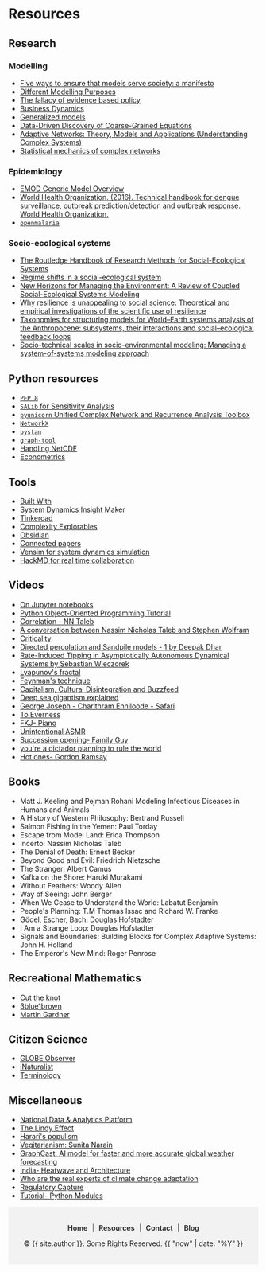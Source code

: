 # Resources

## Research

### Modelling

- [Five ways to ensure that models serve society: a manifesto](https://www.nature.com/articles/d41586-020-01812-9%C2%A0)
- [Different Modelling Purposes](https://link.springer.com/chapter/10.1007/978-3-319-66948-9_4)
- [The fallacy of evidence based policy](https://arxiv.org/abs/1607.07398)
- [Business Dynamics](https://web.mit.edu/jsterman/www/BusDyn2.html)
- [Generalized models](https://journals.aps.org/pre/abstract/10.1103/PhysRevE.73.016205)
- [Data-Driven Discovery of Coarse-Grained Equations](https://arxiv.org/abs/2002.00790)
- [Adaptive Networks: Theory, Models and Applications (Understanding Complex Systems)](https://www.amazon.com/Adaptive-Networks-Applications-Understanding-Complex/dp/3642012833)
- [Statistical mechanics of complex networks](https://journals.aps.org/rmp/abstract/10.1103/RevModPhys.74.47)

### Epidemiology

- [EMOD Generic Model Overview](https://docs.idmod.org/projects/emod-malaria/en/2.20_a/model-overview.html)
- [World Health Organization. (2016). Technical handbook for dengue surveillance, outbreak prediction/detection and outbreak response. World Health Organization.](https://iris.who.int/handle/10665/250240)
- [`openmalaria`](https://github.com/SwissTPH/openmalaria)

### Socio-ecological systems

- [The Routledge Handbook of Research Methods for Social-Ecological Systems](https://library.oapen.org/handle/20.500.12657/49560)
- [Regime shifts in a social-ecological system](https://link.springer.com/article/10.1007/s12080-013-0187-3)
- [New Horizons for Managing the Environment: A Review of Coupled Social-Ecological Systems Modeling](https://onlinelibrary.wiley.com/doi/abs/10.1111/j.1939-7445.2011.00108.x)
- [Why resilience is unappealing to social science: Theoretical and empirical investigations of the scientific use of resilience](https://www.science.org/doi/10.1126/sciadv.1400217)
- [Taxonomies for structuring models for World–Earth systems analysis of the Anthropocene: subsystems, their interactions and social–ecological feedback loops](https://esd.copernicus.org/articles/12/1115/2021/)
- [Socio-technical scales in socio-environmental modeling: Managing a system-of-systems modeling approach](https://www.sciencedirect.com/science/article/abs/pii/S1364815220309427)


## Python resources

- [`PEP 8`](https://peps.python.org/pep-0008/)
- [`SALib` for Sensitivity Analysis](https://github.com/SALib/SALib)
- [`pyunicorn` Unified Complex Network and Recurrence Analysis Toolbox](https://github.com/pik-copan/pyunicorn)
- [`NetworkX`](https://github.com/networkx)
- [`pystan`](https://pystan.github.io/)
- [`graph-tool`](https://graph-tool.skewed.de/)
- [Handling NetCDF](https://towardsdatascience.com/handling-netcdf-files-using-xarray-for-absolute-beginners-111a8ab4463f?gi=4b312f165909)
- [Econometrics](https://climateestimate.net/content/getting-started.html)

## Tools

- [Built With](https://builtwith.com/)
- [System Dynamics Insight Maker](https://insightmaker.com/docs/systemdynamics)
- [Tinkercad](https://www.tinkercad.com/)
- [Complexity Explorables](https://www.complexity-explorables.org/explorables/)
- [Obsidian](https://obsidian.md/)
- [Connected papers](https://www.connectedpapers.com/)
- [Vensim for system dynamics simulation](https://vensim.com/)
- [HackMD for real time collaboration](https://hackmd.io/)


## Videos

- [On Jupyter notebooks](https://www.youtube.com/watch?v=7jiPeIFXb6U)
- [Python Object-Oriented Programming Tutorial](https://youtu.be/ZDa-Z5JzLYM)
- [Correlation - NN Taleb](https://www.youtube.com/watch?v=o9Ac85xdjE4)
- [A conversation between Nassim Nicholas Taleb and Stephen Wolfram](https://www.youtube.com/watch?v=_8j1XZ0N_wE)
- [Criticality](https://youtu.be/hjGFp7lMi9A)
- [Directed percolation and Sandpile models - 1 by Deepak Dhar](https://www.youtube.com/watch?v=30WNNl5Fj7s)
- [Rate-Induced Tipping in Asymptotically Autonomous Dynamical Systems by Sebastian Wieczorek](https://www.youtube.com/live/hz0Df9worVQ?feature=share)
- [Lyapunov's fractal](https://youtu.be/yGwy2WyQCQE)
- [Feynman's technique](https://youtu.be/XnvFr2w2gUI)
- [Capitalism, Cultural Disintegration and Buzzfeed](https://youtu.be/9srhgHzUFd4)
- [Deep sea gigantism explained](https://youtu.be/jwwBHgl5zJo)
- [George Joseph - Charithram Enniloode - Safari](https://www.youtube.com/playlist?list=PLpxI6hSdYnCUjkAtxkIZKMfi9edvd9NKZ)
- [To Everness](https://youtu.be/ijeXka5KdXY)
- [FKJ- Piano](https://youtu.be/AmmFD2OIs_k)
- [Unintentional ASMR](https://www.youtube.com/watch?v=AMe75r7SuAo)
- [Succession opening- Family Guy](https://youtu.be/0bDMeEknEbY)
- [you're a dictador planning to rule the world](https://www.youtube.com/watch?v=m2Pa9j88fT0)
- [Hot ones- Gordon Ramsay](https://youtu.be/GJlNvSC5v6s)


## Books

- Matt J. Keeling and Pejman Rohani Modeling Infectious Diseases in Humans and Animals
- A History of Western Philosophy: Bertrand Russell
- Salmon Fishing in the Yemen: Paul Torday
- Escape from Model Land: Erica Thompson
- Incerto: Nassim Nicholas Taleb
- The Denial of Death: Ernest Becker
- Beyond Good and Evil:  Friedrich Nietzsche
- The Stranger: Albert Camus
- Kafka on the Shore: Haruki Murakami
- Without Feathers: Woody Allen
- Way of Seeing: John Berger
- When We Cease to Understand the World: Labatut Benjamin
- People's Planning: T.M Thomas Issac and Richard W. Franke
- Gödel, Escher, Bach: Douglas Hofstadter
- I Am a Strange Loop: Douglas Hofstadter
- Signals and Boundaries: Building Blocks for Complex Adaptive Systems: John H. Holland
- The Emperor's New Mind: Roger Penrose


## Recreational Mathematics

- [Cut the knot](https://www.cut-the-knot.org/)
- [3blue1brown](https://www.3blue1brown.com/)
- [Martin Gardner](https://martin-gardner.org/)


## Citizen Science

- [GLOBE Observer](https://observer.globe.gov/)
- [iNaturalist](https://www.inaturalist.org)
- [Terminology](https://theoryandpractice.citizenscienceassociation.org/articles/10.5334/cstp.96)


## Miscellaneous

- [National Data & Analytics Platform](https://ndap.niti.gov.in/)
- [The Lindy Effect](https://erenasena13.medium.com/the-lindy-effect-the-concept-and-the-math-2b56a76b053a)
- [Harari's populism](https://www.currentaffairs.org/2022/07/the-dangerous-populist-science-of-yuval-noah-harari)
- [Vegitarianism: Sunita Narain](https://scroll.in/article/832980/why-i-dont-advocate-vegetarianism-indian-environmentalist-sunita-narain-explains-her-position)
- [GraphCast: AI model for faster and more accurate global weather forecasting](https://deepmind.google/discover/blog/graphcast-ai-model-for-faster-and-more-accurate-global-weather-forecasting/)
- [India- Heatwave and Architecture](https://time.com/6176998/india-heatwaves-western-architecture/)
- [Who are the real experts of climate change adaptation](https://rethink.earth/who-are-the-real-experts-of-climate-change-adaptation/)
- [Regulatory Capture](https://en.wikipedia.org/wiki/Regulatory_capture)
- [Tutorial- Python Modules](https://www.digitalocean.com/community/tutorials/how-to-write-modules-in-python-3)

<div style="background-color:#f2f2f2; padding: 20px; text-align: center;">
    <p>
        <a href="{{ '/' | relative_url }}" style="color: #333; text-decoration: none; font-weight: bold; padding: 5px; border-radius: 5px; transition: background-color 0.2s ease;">Home</a>
        <span style="color: #333;"> | </span>
        <a href="{{ '/resources.html' | relative_url }}" style="color: #333; text-decoration: none; font-weight: bold; padding: 5px; border-radius: 5px; transition: background-color 0.2s ease;">Resources</a>
        <span style="color: #333;"> | </span>
        <a href="{{ '/contact.html' | relative_url }}" style="color: #333; text-decoration: none; font-weight: bold; padding: 5px; border-radius: 5px; transition: background-color 0.2s ease;">Contact</a>
        <span style="color: #333;"> | </span>
        <a href="{{ '/blog.html' | relative_url }}" style="color: #333; text-decoration: none; font-weight: bold; padding: 5px; border-radius: 5px; transition: background-color 0.2s ease;">Blog</a>
    </p>
    <p style="font-size: 14px;"> &copy; {{ site.author }}. Some Rights Reserved. {{ "now" | date: "%Y" }}</p>
</div>

